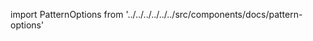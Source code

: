 ---
---

import PatternOptions from '../../../../../../src/components/docs/pattern-options'

<PatternOptions pattern='florence' />

